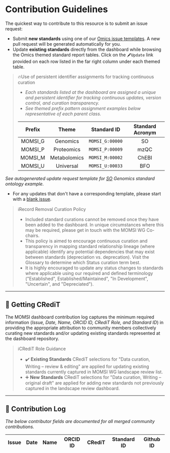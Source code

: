 # Contribution Guidelines

The quickest way to contribute to this resource is to submit an issue request:

- Submit **new standards** using one of our [Omics issue templates](https://github.com/RDA-MOMSI/Dashboard/issues/new/choose). A new pull request will be generated automatically for you. 
- Update **existing standards** directly from the dashboard while browsing the Omics themed standard report tables. Click on the ``🖋️Update`` link provided on each row listed in the far right column under each themed table. 

> 🔥Use of persistent identifier assignments for tracking continuous curation
> - _Each standards listed at the dashboard are assigned a unique and persistent identifier for tracking continuous updates, version control, and curation transparency._
> - _See themed prefix pattern assignment examples below representative of each parent class._
> 
> | Prefix  | Theme | Standard ID | Standard Acronym |
> | :---: | :---: |  :---: | :---: |
> | MOMSI_G | Genomics | ```MOMSI_G:00000``` | SO |
> | MOMSI_P | Proteomics | ```MOMSI_P:00009``` | mzQC |
> | MOMSI_M | Metabolomics | ```MOMSI_M:00002``` | ChEBI |
> | MOMSI_U | Universal | ```MOMSI_U:00033``` | BFO |

   _See autogenerated update request template for [SO](https://github.com/RDA-MOMSI/Dashboard/issues/new?template=01-genomics-standards.yml&title=[MOMSI_G:00000]+Update+submission) Genomics standard ontology example._

- For any updates that don't have a corresponding template, please start with a [blank issue](https://github.com/RDA-MOMSI/Dashboard/issues/new).

> ℹ️Record Removal Curation Policy
> - Included standard curations cannot be removed once they have been added to the dashboard. In unique circumstances where this may be required, please get in touch with the MOMSI WG Co-chairs. 
> - This policy is aimed to encourage continuous curation and transparency in mapping standard relationship lineage (where applicable) identify any potential dependencies that may exist between standards (depreciation vs. deprecation). Visit the Glossary to determine which Status curation term best.
> - It is highly encouraged to update any status changes to standards where applicable using our required and defined terminology ("Established", Established/Maintained", "In Development", "Uncertain", and "Depreciated").

---
## 📖 Getting CRediT
The MOMSI dashboard contribution log captures the minimum required information (_Issue, Date, Name, ORCID ID, CRediT Role, and Standard ID_) in providing the appropriate attribution to community members collectively curating new standards and/or updating existing standards represented at the dashboard repository.

> ℹ️CRediT Role Guidance
> - ✔️ **Existing Standards**
CRediT selections for "Data curation, Writing – review & editing" are applied for updating existing standards currently captured in MOMSI WG landscape review list.
> - ➕ **New Standards**
CRediT selections for "Data curation, Writing – original draft" are applied for adding new standards not previously captured in the landscape review dashboard.
---
## 🙌 Contribution Log
_The below contributor fields are documented for all merged community contributions._

|  Issue   |    Date    |       Name       |      ORCID ID       |                  CRediT                   |  Standard ID  |   Github ID   |
| :------: | :--------: | :--------------: | :-----------------: | :---------------------------------------: | :-----------: | :-----------: |

